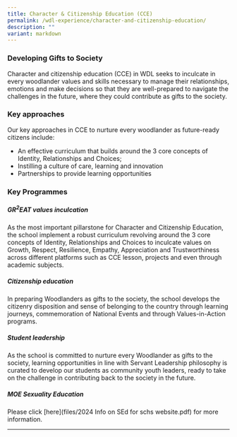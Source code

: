 ```yaml
---
title: Character & Citizenship Education (CCE)
permalink: /wdl-experience/character-and-citizenship-education/
description: ""
variant: markdown
---
```

### Developing Gifts to Society

Character and citizenship education (CCE) in WDL seeks to inculcate in every woodlander values and skills necessary to manage their relationships, emotions and make decisions so that they are well-prepared to navigate the challenges in the future, where they could contribute as gifts to the society.

### Key approaches

Our key approaches in CCE to nurture every woodlander as future-ready citizens include:

*   An effective curriculum that builds around the 3 core concepts of Identity, Relationships and Choices;
*   Instilling a culture of care, learning and innovation
*   Partnerships to provide learning opportunities

### Key Programmes

##### GR<sup>2</sup>EAT values inculcation

As the most important pillarstone for Character and Citizenship Education, the school implement a robust curriculum revolving around the 3 core concepts of Identity, Relationships and Choices to inculcate values on Growth, Respect, Resilience, Empathy, Appreciation and Trustworthiness across different platforms such as CCE lesson, projects and even through academic subjects.

##### Citizenship education

In preparing Woodlanders as gifts to the society, the school develops the citizenry disposition and sense of belonging to the country through learning journeys, commemoration of National Events and through Values-in-Action programs.

##### Student leadership

As the school is committed to nurture every Woodlander as gifts to the society, learning opportunities in line with Servant Leadership philosophy is curated to develop our students as community youth leaders, ready to take on the challenge in contributing back to the society in the future.

##### MOE Sexuality Education

Please click [here](files/2024 Info on SEd for schs website.pdf) for more information.

---
